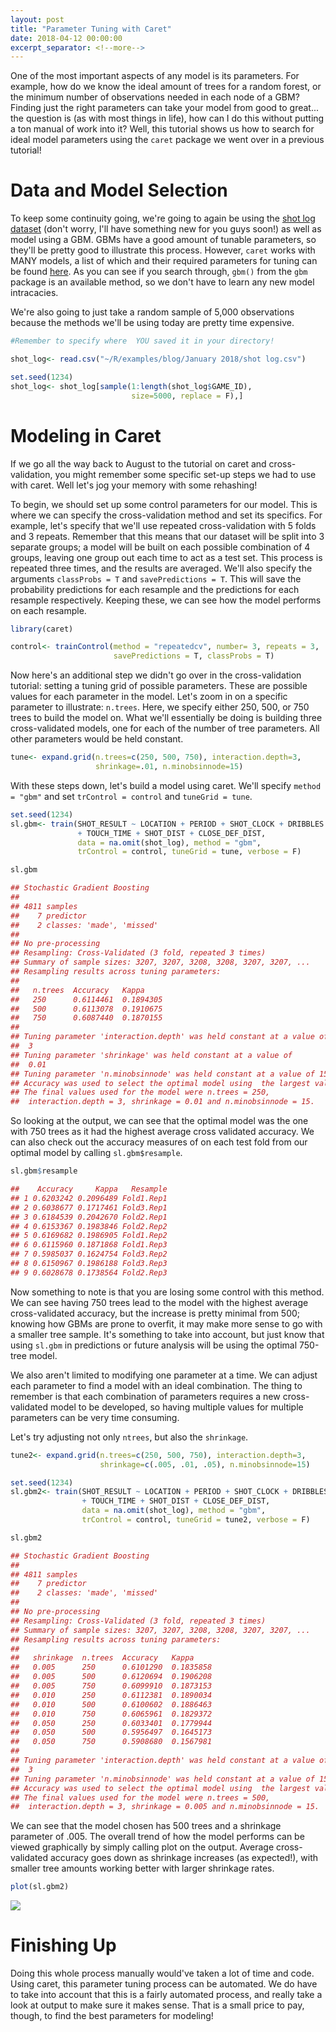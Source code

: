 ```yaml
---
layout: post
title: "Parameter Tuning with Caret"
date: 2018-04-12 00:00:00
excerpt_separator: <!--more-->
---
```


One of the most important aspects of any model is its parameters. For
example, how do we know the ideal amount of trees for a random forest,
or the minimum number of observations needed in each node of a GBM?
Finding just the right parameters can take your model from good to
great... the question is (as with most things in life), how can I do
this without putting a ton manual of work into it? Well, this tutorial
shows us how to search for ideal model parameters using the `caret`
package we went over in a previous tutorial!

<!--more-->

# Data and Model Selection #

To keep some continuity going, we're going to again be using the [shot
log dataset](https://www.kaggle.com/dansbecker/nba-shot-logs/data)
(don't worry, I'll have something new for you guys soon!) as well as
model using a GBM. GBMs have a good amount of tunable parameters, so
they'll be pretty good to illustrate this process. However, `caret`
works with MANY models, a list of which and their required parameters
for tuning can be found
[here](https://rdrr.io/cran/caret/man/models.html). As you can see if
you search through, `gbm()` from the `gbm` package is an available
method, so we don't have to learn any new model intracacies.

We're also going to just take a random sample of 5,000 observations
because the methods we'll be using today are pretty time expensive.
```r
#Remember to specify where  YOU saved it in your directory!

shot_log<- read.csv("~/R/examples/blog/January 2018/shot log.csv")

set.seed(1234)
shot_log<- shot_log[sample(1:length(shot_log$GAME_ID), 
                           size=5000, replace = F),]
```
# Modeling in Caret #

If we go all the way back to August to the tutorial on caret and
cross-validation, you might remember some specific set-up steps we had
to use with caret. Well let's jog your memory with some rehashing!

To begin, we should set up some control parameters for our model. This
is where we can specify the cross-validation method and set its
specifics. For example, let's specify that we'll use repeated
cross-validation with 5 folds and 3 repeats. Remember that this means
that our dataset will be split into 3 separate groups; a model will be
built on each possible combination of 4 groups, leaving one group out
each time to act as a test set. This process is repeated three times,
and the results are averaged. We'll also specify the arguments
`classProbs = T` and `savePredictions = T`. This will save the
probability predictions for each resample and the predictions for each
resample respectively. Keeping these, we can see how the model performs
on each resample.
```r
library(caret)

control<- trainControl(method = "repeatedcv", number= 3, repeats = 3, 
                       savePredictions = T, classProbs = T)
```
Now here's an additional step we didn't go over in the cross-validation
tutorial: setting a tuning grid of possible parameters. These are
possible values for each parameter in the model. Let's zoom in on a
specific parameter to illustrate: `n.trees`. Here, we specify either
250, 500, or 750 trees to build the model on. What we'll essentially be
doing is building three cross-validated models, one for each of the
number of tree parameters. All other parameters would be held constant.
```r
tune<- expand.grid(n.trees=c(250, 500, 750), interaction.depth=3, 
                   shrinkage=.01, n.minobsinnode=15)
```
With these steps down, let's build a model using caret. We'll specify
`method = "gbm"` and set `trControl = control` and `tuneGrid = tune`.
```r
set.seed(1234)
sl.gbm<- train(SHOT_RESULT ~ LOCATION + PERIOD + SHOT_CLOCK + DRIBBLES 
               + TOUCH_TIME + SHOT_DIST + CLOSE_DEF_DIST, 
               data = na.omit(shot_log), method = "gbm", 
               trControl = control, tuneGrid = tune, verbose = F)

sl.gbm

## Stochastic Gradient Boosting 
## 
## 4811 samples
##    7 predictor
##    2 classes: 'made', 'missed' 
## 
## No pre-processing
## Resampling: Cross-Validated (3 fold, repeated 3 times) 
## Summary of sample sizes: 3207, 3207, 3208, 3208, 3207, 3207, ... 
## Resampling results across tuning parameters:
## 
##   n.trees  Accuracy   Kappa    
##   250      0.6114461  0.1894305
##   500      0.6113078  0.1910675
##   750      0.6087440  0.1870155
## 
## Tuning parameter 'interaction.depth' was held constant at a value of
##  3
## Tuning parameter 'shrinkage' was held constant at a value of
##  0.01
## Tuning parameter 'n.minobsinnode' was held constant at a value of 15
## Accuracy was used to select the optimal model using  the largest value.
## The final values used for the model were n.trees = 250,
##  interaction.depth = 3, shrinkage = 0.01 and n.minobsinnode = 15.
```
So looking at the output, we can see that the optimal model was the one
with 750 trees as it had the highest average cross validated accuracy.
We can also check out the accuracy measures of on each test fold from
our optimal model by calling `sl.gbm$resample`.
```r
sl.gbm$resample

##    Accuracy     Kappa   Resample
## 1 0.6203242 0.2096489 Fold1.Rep1
## 2 0.6038677 0.1717461 Fold3.Rep1
## 3 0.6184539 0.2042670 Fold2.Rep1
## 4 0.6153367 0.1983846 Fold2.Rep2
## 5 0.6169682 0.1986905 Fold1.Rep2
## 6 0.6115960 0.1871868 Fold1.Rep3
## 7 0.5985037 0.1624754 Fold3.Rep2
## 8 0.6150967 0.1986188 Fold3.Rep3
## 9 0.6028678 0.1738564 Fold2.Rep3
```
Now something to note is that you are losing some control with this
method. We can see having 750 trees lead to the model with the highest
average cross-validated accuracy, but the increase is pretty minimal
from 500; knowing how GBMs are prone to overfit, it may make more sense
to go with a smaller tree sample. It's something to take into account,
but just know that using `sl.gbm` in predictions or future analysis will
be using the optimal 750-tree model.

We also aren't limited to modifying one parameter at a time. We can
adjust each parameter to find a model with an ideal combination. The
thing to remember is that each combination of parameters requires a new
cross-validated model to be developed, so having multiple values for
multiple parameters can be very time consuming.

Let's try adjusting not only `ntrees`, but also the `shrinkage`.
```r
tune2<- expand.grid(n.trees=c(250, 500, 750), interaction.depth=3, 
                    shrinkage=c(.005, .01, .05), n.minobsinnode=15)

set.seed(1234)
sl.gbm2<- train(SHOT_RESULT ~ LOCATION + PERIOD + SHOT_CLOCK + DRIBBLES 
                + TOUCH_TIME + SHOT_DIST + CLOSE_DEF_DIST, 
                data = na.omit(shot_log), method = "gbm", 
                trControl = control, tuneGrid = tune2, verbose = F)

sl.gbm2

## Stochastic Gradient Boosting 
## 
## 4811 samples
##    7 predictor
##    2 classes: 'made', 'missed' 
## 
## No pre-processing
## Resampling: Cross-Validated (3 fold, repeated 3 times) 
## Summary of sample sizes: 3207, 3207, 3208, 3208, 3207, 3207, ... 
## Resampling results across tuning parameters:
## 
##   shrinkage  n.trees  Accuracy   Kappa    
##   0.005      250      0.6101290  0.1835858
##   0.005      500      0.6120694  0.1906208
##   0.005      750      0.6099910  0.1873153
##   0.010      250      0.6112381  0.1890034
##   0.010      500      0.6100602  0.1886463
##   0.010      750      0.6065961  0.1829372
##   0.050      250      0.6033401  0.1779944
##   0.050      500      0.5956497  0.1645173
##   0.050      750      0.5908680  0.1567981
## 
## Tuning parameter 'interaction.depth' was held constant at a value of
##  3
## Tuning parameter 'n.minobsinnode' was held constant at a value of 15
## Accuracy was used to select the optimal model using  the largest value.
## The final values used for the model were n.trees = 500,
##  interaction.depth = 3, shrinkage = 0.005 and n.minobsinnode = 15.
```
We can see that the model chosen has 500 trees and a shrinkage parameter
of .005. The overall trend of how the model performs can be viewed
graphically by simply calling plot on the output. Average
cross-validated accuracy goes down as shrinkage increases (as
expected!), with smaller tree amounts working better with larger
shrinkage rates.
```r
plot(sl.gbm2)
```
![](2018-4-12-parametertuning_files/figure-markdown_strict/unnamed-chunk-7-1.png)

# Finishing Up #

Doing this whole process manually would've taken a lot of time and code.
Using caret, this parameter tuning process can be automated. We do have
to take into account that this is a fairly automated process, and really
take a look at output to make sure it makes sense. That is a small price
to pay, though, to find the best parameters for modeling!
